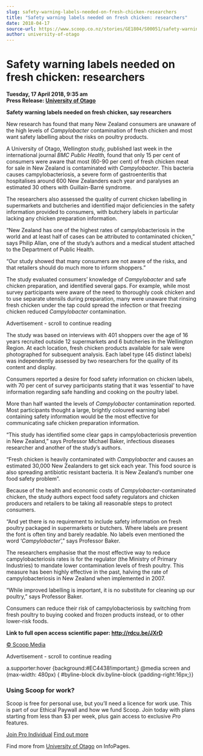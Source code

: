 ```yaml
---
slug: safety-warning-labels-needed-on-fresh-chicken-researchers
title: "Safety warning labels needed on fresh chicken: researchers"
date: 2018-04-17
source-url: https://www.scoop.co.nz/stories/GE1804/S00051/safety-warning-labels-needed-on-fresh-chicken-researchers.htm
author: university-of-otago
---
```

Safety warning labels needed on fresh chicken: researchers
==========================================================

**Tuesday, 17 April 2018, 9:35 am**  
**Press Release: [University of Otago](https://info.scoop.co.nz/University_of_Otago)**

**Safety warning labels needed on fresh chicken, say researchers**  
  
New research has found that many New Zealand consumers are unaware of the high levels of _Campylobacter_ contamination of fresh chicken and most want safety labelling about the risks on poultry products.

A University of Otago, Wellington study, published last week in the international journal _BMC Public Health,_ found that only 15 per cent of consumers were aware that most (60-90 per cent) of fresh chicken meat for sale in New Zealand is contaminated with _Campylobacter_. This bacteria causes campylobacteriosis, a severe form of gastroenteritis that hospitalises around 600 New Zealanders each year and paralyses an estimated 30 others with Guillain-Barré syndrome.

The researchers also assessed the quality of current chicken labelling in supermarkets and butcheries and identified major deficiencies in the safety information provided to consumers, with butchery labels in particular lacking any chicken preparation information.

“New Zealand has one of the highest rates of campylobacteriosis in the world and at least half of cases can be attributed to contaminated chicken,” says Philip Allan, one of the study’s authors and a medical student attached to the Department of Public Health.

“Our study showed that many consumers are not aware of the risks, and that retailers should do much more to inform shoppers.”

The study evaluated consumers’ knowledge of _Campylobacter_ and safe chicken preparation, and identified several gaps. For example, while most survey participants were aware of the need to thoroughly cook chicken and to use separate utensils during preparation, many were unaware that rinsing fresh chicken under the tap could spread the infection or that freezing chicken reduced _Campylobacter_ contamination.

Advertisement - scroll to continue reading





The study was based on interviews with 401 shoppers over the age of 16 years recruited outside 12 supermarkets and 6 butcheries in the Wellington Region. At each location, fresh chicken products available for sale were photographed for subsequent analysis. Each label type (45 distinct labels) was independently assessed by two researchers for the quality of its content and display.

Consumers reported a desire for food safety information on chicken labels, with 70 per cent of survey participants stating that it was ‘essential’ to have information regarding safe handling and cooking on the poultry label.

More than half wanted the levels of _Campylobacter_ contamination reported. Most participants thought a large, brightly coloured warning label containing safety information would be the most effective for communicating safe chicken preparation information.

“This study has identified some clear gaps in campylobacteriosis prevention in New Zealand,” says Professor Michael Baker, infectious diseases researcher and another of the study’s authors.

“Fresh chicken is heavily contaminated with _Campylobacter_ and causes an estimated 30,000 New Zealanders to get sick each year. This food source is also spreading antibiotic resistant bacteria. It is New Zealand’s number one food safety problem”.

Because of the health and economic costs of _Campylobacter_\-contaminated chicken, the study authors expect food safety regulators and chicken producers and retailers to be taking all reasonable steps to protect consumers.

“And yet there is no requirement to include safety information on fresh poultry packaged in supermarkets or butchers. Where labels are present the font is often tiny and barely readable. No labels even mentioned the word ‘_Campylobacter_’,” says Professor Baker.

The researchers emphasise that the most effective way to reduce campylobacteriosis rates is for the regulator (the Ministry of Primary Industries) to mandate lower contamination levels of fresh poultry. This measure has been highly effective in the past, halving the rate of campylobacteriosis in New Zealand when implemented in 2007.

“While improved labelling is important, it is no substitute for cleaning up our poultry,” says Professor Baker.

Consumers can reduce their risk of campylobacteriosis by switching from fresh poultry to buying cooked and frozen products instead, or to other lower-risk foods.

  
**Link to full open access scientific paper: http://rdcu.be/JXrD**

[© Scoop Media](http://www.scoop.co.nz/about/terms.html)  

Advertisement - scroll to continue reading



a.supporter:hover {background:#EC4438!important;} @media screen and (max-width: 480px) { #byline-block div.byline-block {padding-right:16px;}}

### Using Scoop for work?

Scoop is free for personal use, but you’ll need a licence for work use. This is part of our Ethical Paywall and how we fund Scoop. Join today with plans starting from less than $3 per week, plus gain access to exclusive _Pro_ features.  
  
[Join Pro Individual](https://pro.scoop.co.nz/Individual/?from=ProIn24) [Find out more](https://pro.scoop.co.nz/using-scoop-for-work/?from=ProIn24)

Find more from [University of Otago](https://info.scoop.co.nz/University_of_Otago) on InfoPages.